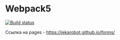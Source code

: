 # Webpack5

[![Build status](https://ci.appveyor.com/api/projects/status/rq1hdcidurgkk3q1?svg=true)](https://ci.appveyor.com/project/Jekarobot/forms)

Ссылка на pages - https://jekarobot.github.io/forms/